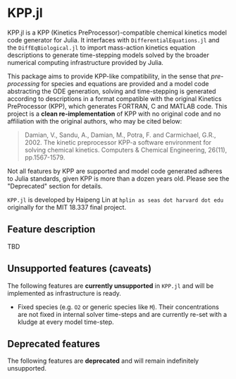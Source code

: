 # KPP.jl

KPP.jl is a KPP (Kinetics PreProcessor)-compatible chemical kinetics model code generator for Julia. It interfaces with `DifferentialEquations.jl` and the `DiffEqBiological.jl` to import mass-action kinetics equation descriptions to generate time-stepping models solved by the broader numerical computing infrastructure provided by Julia.

This package aims to provide KPP-like compatibility, in the sense that *pre-processing* for species and equations are provided and a model code abstracting the ODE generation, solving and time-stepping is generated according to descriptions in a format compatible with the original Kinetics PreProcessor (KPP), which generates FORTRAN, C and MATLAB code. This project is a **clean re-implementation** of KPP with no original code and no affiliation with the original authors, who may be cited below:

> Damian, V., Sandu, A., Damian, M., Potra, F. and Carmichael, G.R., 2002. The kinetic preprocessor KPP-a software environment for solving chemical kinetics. Computers & Chemical Engineering, 26(11), pp.1567-1579.

Not all features by KPP are supported and model code generated adheres to Julia standards, given KPP is more than a dozen years old. Please see the "Deprecated" section for details.

`KPP.jl` is developed by Haipeng Lin at `hplin as seas dot harvard dot edu` originally for the MIT 18.337 final project.

## Feature description
TBD

## Unsupported features (caveats)
The following features are **currently unsupported** in `KPP.jl` and will be implemented as infrastructure is ready.

* Fixed species (e.g. `O2` or generic species like `M`). Their concentrations are not fixed in internal solver time-steps and are currently re-set with a kludge at every model time-step.

## Deprecated features
The following features are **deprecated** and will remain indefinitely unsupported.
